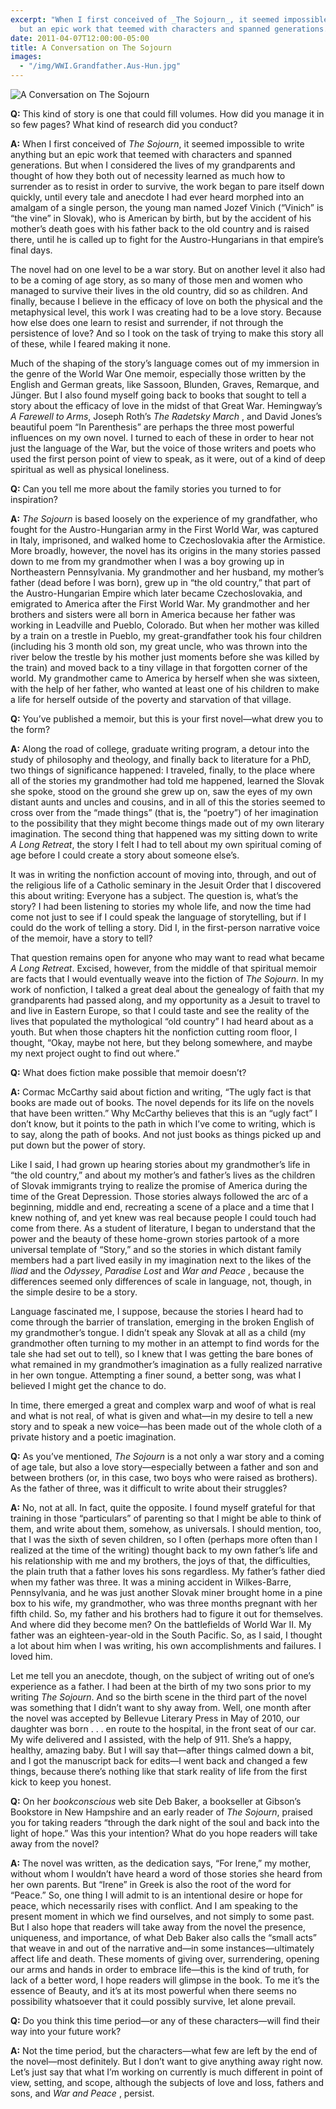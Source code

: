 ```yaml
---
excerpt: "When I first conceived of _The Sojourn_, it seemed impossible to write anything
  but an epic work that teemed with characters and spanned generations."
date: 2011-04-07T12:00:00-05:00
title: A Conversation on The Sojourn
images:
  - "/img/WWI.Grandfather.Aus-Hun.jpg"
---
```


![A Conversation on The Sojourn](/img/WWI.Grandfather.Aus-Hun.jpg)


**Q:** This kind of story is one that could fill volumes. How did you manage it in so few pages? What kind of research did you conduct?

**A:** When I first conceived of _The Sojourn_, it seemed impossible to write anything but an epic work that teemed with characters and spanned generations. But when I considered the lives of my grandparents and thought of how they both out of necessity learned as much how to surrender as to resist in order to survive, the work began to pare itself down quickly, until every tale and anecdote I had ever heard morphed into an amalgam of a single person, the young man named Jozef Vinich (“Vinich” is “the vine” in Slovak), who is American by birth, but by the accident of his mother’s death goes with his father back to the old country and is raised there, until he is called up to fight for the Austro-Hungarians in that empire’s final days.

The novel had on one level to be a war story. But on another level it also had to be a coming of age story, as so many of those men and women who managed to survive their lives in the old country, did so as children. And finally, because I believe in the efficacy of love on both the physical and the metaphysical level, this work I was creating had to be a love story. Because how else does one learn to resist and surrender, if not through the persistence of love? And so I took on the task of trying to make this story all of these, while I feared making it none.

Much of the shaping of the story’s language comes out of my immersion in the genre of the World War One memoir, especially those written by the English and German greats, like Sassoon, Blunden, Graves, Remarque, and Jünger. But I also found myself going back to books that sought to tell a story about the efficacy of love in the midst of that Great War. Hemingway’s _A Farewell to Arms_, Joseph Roth’s _The Radetsky March_ , and David Jones’s beautiful poem “In Parenthesis” are perhaps the three most powerful influences on my own novel. I turned to each of these in order to hear not just the language of the War, but the voice of those writers and poets who used the first person point of view to speak, as it were, out of a kind of deep spiritual as well as physical loneliness.

**Q:** Can you tell me more about the family stories you turned to for inspiration?

**A:** _The Sojourn_ is based loosely on the experience of my grandfather, who fought for the Austro-Hungarian army in the First World War, was captured in Italy, imprisoned, and walked home to Czechoslovakia after the Armistice. More broadly, however, the novel has its origins in the many stories passed down to me from my grandmother when I was a boy growing up in Northeastern Pennsylvania. My grandmother and her husband, my mother’s father (dead before I was born), grew up in “the old country,” that part of the Austro-Hungarian Empire which later became Czechoslovakia, and emigrated to America after the First World War. My grandmother and her brothers and sisters were all born in America because her father was working in Leadville and Pueblo, Colorado. But when her mother was killed by a train on a trestle in Pueblo, my great-grandfather took his four children (including his 3 month old son, my great uncle, who was thrown into the river below the trestle by his mother just moments before she was killed by the train) and moved back to a tiny village in that forgotten corner of the world. My grandmother came to America by herself when she was sixteen, with the help of her father, who wanted at least one of his children to make a life for herself outside of the poverty and starvation of that village.

**Q:** You’ve published a memoir, but this is your first novel—what drew you to the form?

**A:** Along the road of college, graduate writing program, a detour into the study of philosophy and theology, and finally back to literature for a PhD, two things of significance happened: I traveled, finally, to the place where all of the stories my grandmother had told me happened, learned the Slovak she spoke, stood on the ground she grew up on, saw the eyes of my own distant aunts and uncles and cousins, and in all of this the stories seemed to cross over from the “made things” (that is, the “poetry”) of her imagination to the possibility that they might become things made out of my own literary imagination. The second thing that happened was my sitting down to write _A Long Retreat_, the story I felt I had to tell about my own spiritual coming of age before I could create a story about someone else’s.

It was in writing the nonfiction account of moving into, through, and out of the religious life of a Catholic seminary in the Jesuit Order that I discovered this about writing: Everyone has a subject. The question is, what’s the story? I had been listening to stories my whole life, and now the time had come not just to see if I could speak the language of storytelling, but if I could do the work of telling a story. Did I, in the first-person narrative voice of the memoir, have a story to tell?

That question remains open for anyone who may want to read what became _A Long Retreat_. Excised, however, from the middle of that spiritual memoir are facts that I would eventually weave into the fiction of _The Sojourn_. In my work of nonfiction, I talked a great deal about the genealogy of faith that my grandparents had passed along, and my opportunity as a Jesuit to travel to and live in Eastern Europe, so that I could taste and see the reality of the lives that populated the mythological “old country” I had heard about as a youth. But when those chapters hit the nonfiction cutting room floor, I thought, “Okay, maybe not here, but they belong somewhere, and maybe my next project ought to find out where.”

**Q:** What does fiction make possible that memoir doesn’t?

**A:** Cormac McCarthy said about fiction and writing, “The ugly fact is that books are made out of books. The novel depends for its life on the novels that have been written.” Why McCarthy believes that this is an “ugly fact” I don’t know, but it points to the path in which I’ve come to writing, which is to say, along the path of books. And not just books as things picked up and put down but the power of story.

Like I said, I had grown up hearing stories about my grandmother’s life in “the old country,” and about my mother’s and father’s lives as the children of Slovak immigrants trying to realize the promise of America during the time of the Great Depression. Those stories always followed the arc of a beginning, middle and end, recreating a scene of a place and a time that I knew nothing of, and yet knew was real because people I could touch had come from there. As a student of literature, I began to understand that the power and the beauty of these home-grown stories partook of a more universal template of “Story,” and so the stories in which distant family members had a part lived easily in my imagination next to the likes of the _Iliad_ and the _Odyssey_, _Paradise Lost_ and _War and Peace_ , because the differences seemed only differences of scale in language, not, though, in the simple desire to be a story.

Language fascinated me, I suppose, because the stories I heard had to come through the barrier of translation, emerging in the broken English of my grandmother’s tongue. I didn’t speak any Slovak at all as a child (my grandmother often turning to my mother in an attempt to find words for the tale she had set out to tell), so I knew that I was getting the bare bones of what remained in my grandmother’s imagination as a fully realized narrative in her own tongue. Attempting a finer sound, a better song, was what I believed I might get the chance to do.

In time, there emerged a great and complex warp and woof of what is real and what is not real, of what is given and what—in my desire to tell a new story and to speak a new voice—has been made out of the whole cloth of a private history and a poetic imagination.

**Q:** As you’ve mentioned, _The Sojourn_ is a not only a war story and a coming of age tale, but also a love story—especially between a father and son and between brothers (or, in this case, two boys who were raised as brothers). As the father of three, was it difficult to write about their struggles?

**A:** No, not at all. In fact, quite the opposite. I found myself grateful for that training in those “particulars” of parenting so that I might be able to think of them, and write about them, somehow, as universals. I should mention, too, that I was the sixth of seven children, so I often (perhaps more often than I realized at the time of the writing) thought back to my own father’s life and his relationship with me and my brothers, the joys of that, the difficulties, the plain truth that a father loves his sons regardless. My father’s father died when my father was three. It was a mining accident in Wilkes-Barre, Pennsylvania, and he was just another Slovak miner brought home in a pine box to his wife, my grandmother, who was three months pregnant with her fifth child. So, my father and his brothers had to figure it out for themselves. And where did they become men? On the battlefields of World War II. My father was an eighteen-year-old in the South Pacific. So, as I said, I thought a lot about him when I was writing, his own accomplishments and failures. I loved him.

Let me tell you an anecdote, though, on the subject of writing out of one’s experience as a father. I had been at the birth of my two sons prior to my writing _The Sojourn_. And so the birth scene in the third part of the novel was something that I didn’t want to shy away from. Well, one month after the novel was accepted by Bellevue Literary Press in May of 2010, our daughter was born . . . en route to the hospital, in the front seat of our car. My wife delivered and I assisted, with the help of 911\. She’s a happy, healthy, amazing baby. But I will say that—after things calmed down a bit, and I got the manuscript back for edits—I went back and changed a few things, because there’s nothing like that stark reality of life from the first kick to keep you honest.

**Q:** On her _bookconscious_ web site Deb Baker, a bookseller at Gibson’s Bookstore in New Hampshire and an early reader of _The Sojourn_, praised you for taking readers “through the dark night of the soul and back into the light of hope.” Was this your intention? What do you hope readers will take away from the novel?

**A:** The novel was written, as the dedication says, “For Irene,” my mother, without whom I wouldn’t have heard a word of those stories she heard from her own parents. But “Irene” in Greek is also the root of the word for “Peace.” So, one thing I will admit to is an intentional desire or hope for peace, which necessarily rises with conflict. And I am speaking to the present moment in which we find ourselves, and not simply to some past. But I also hope that readers will take away from the novel the presence, uniqueness, and importance, of what Deb Baker also calls the “small acts” that weave in and out of the narrative and—in some instances—ultimately affect life and death. These moments of giving over, surrendering, opening our arms and hands in order to embrace life—this is the kind of truth, for lack of a better word, I hope readers will glimpse in the book. To me it’s the essence of Beauty, and it’s at its most powerful when there seems no possibility whatsoever that it could possibly survive, let alone prevail.

**Q:** Do you think this time period—or any of these characters—will find their way into your future work?

**A:** Not the time period, but the characters—what few are left by the end of the novel—most definitely. But I don’t want to give anything away right now. Let’s just say that what I’m working on currently is much different in point of view, setting, and scope, although the subjects of love and loss, fathers and sons, and _War and Peace_ , persist.
